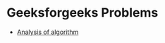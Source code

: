 # Geeksforgeeks Problems

  
- [Analysis of algorithm](https://github.com/ashishdotme/code.ashish.me/blob/master/geeksforgeeks/introduction/01-analysis-of-algorithm.js)
